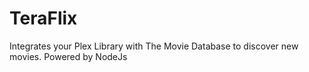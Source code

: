 # TeraFlix
Integrates your Plex Library with The Movie Database to discover new movies. Powered by NodeJs
